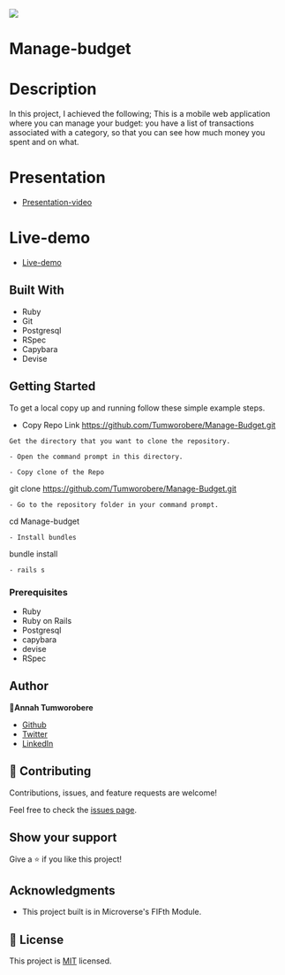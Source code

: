 ![](https://img.shields.io/badge/Microverse-blueviolet)
# Manage-budget
# Description

In this project, I achieved the following;
This is a mobile web application where you can manage your budget: you have a list of transactions associated with a category, so that you can see how much money you spent and on what.
# Presentation
- [Presentation-video](https://www.loom.com/share/75d3dca8460143dc8d4467fcd1fac68b)
# Live-demo
- [Live-demo](https://fast-scrubland-47961.herokuapp.com/)
## Built With

- Ruby
- Git
- Postgresql
- RSpec
- Capybara
- Devise

## Getting Started

To get a local copy up and running follow these simple example steps.

- Copy Repo Link
https://github.com/Tumworobere/Manage-Budget.git
```
Get the directory that you want to clone the repository.

- Open the command prompt in this directory.

- Copy clone of the Repo
```
git clone https://github.com/Tumworobere/Manage-Budget.git
```
- Go to the repository folder in your command prompt.

```
cd Manage-budget
```
- Install bundles
```
bundle install
```
- rails s
```
### Prerequisites

- Ruby
- Ruby on Rails
- Postgresql
- capybara
- devise
- RSpec
## Author
👤**Annah Tumworobere**

- [Github](https://github.com/Tumworobere)
- [Twitter](https://twitter.com/Tannah2090)
- [LinkedIn](www.linkedin.com/in/annah-tumworobere-)
## 🤝 Contributing

Contributions, issues, and feature requests are welcome!

Feel free to check the [issues page](../../issues/).
## Show your support

Give a ⭐️ if you like this project!
## Acknowledgments

- This project built is in Microverse's FIFth Module.
## 📝 License

This project is [MIT](./LICENCE) licensed.